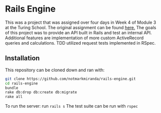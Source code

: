 # Rails Engine
This was a project that was assigned over four days in Week 4 of Module 3 at the Turing School. The original assignment can be found [here.](https://github.com/turingschool/lesson_plans/blob/b81770c004ff6003a14428d30c8f5061fb817d73/ruby_03-professional_rails_applications/rails_engine.md) The goals of this project was to provide an API built in Rails and test an internal API. Additional features are implementation of more custom ActiveRecord queries and calculations. TDD utilized request tests implemented in RSpec.

## Installation
This repository can be cloned down and ran with:
``` bash
git clone https://github.com/notmarkmiranda/rails-engine.git
cd rails-engine
bundle
rake db:drop db:create db:migrate
rake all
```

To run the server: run ```rails s```
The test suite can be run with ```rspec```
